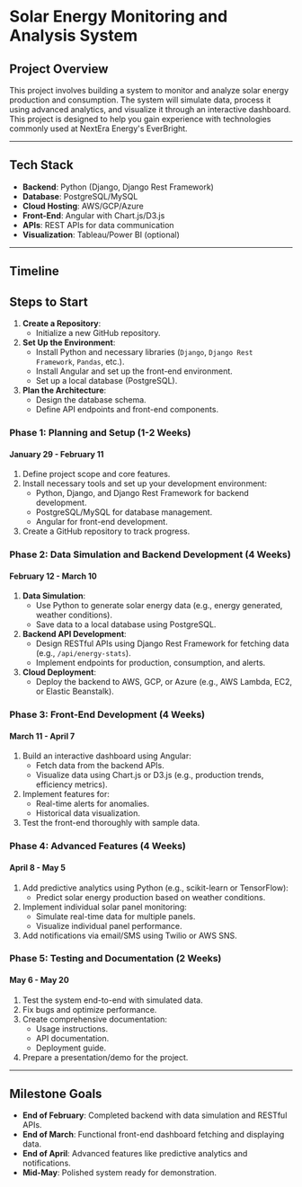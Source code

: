 # Solar Energy Monitoring and Analysis System

## Project Overview
This project involves building a system to monitor and analyze solar energy production and consumption. The system will simulate data, process it using advanced analytics, and visualize it through an interactive dashboard. This project is designed to help you gain experience with technologies commonly used at NextEra Energy's EverBright.

---

## Tech Stack
- **Backend**: Python (Django, Django Rest Framework)
- **Database**: PostgreSQL/MySQL
- **Cloud Hosting**: AWS/GCP/Azure
- **Front-End**: Angular with Chart.js/D3.js
- **APIs**: REST APIs for data communication
- **Visualization**: Tableau/Power BI (optional)

---

## Timeline


## Steps to Start
1. **Create a Repository**:
   - Initialize a new GitHub repository.
2. **Set Up the Environment**:
   - Install Python and necessary libraries (`Django`, `Django Rest Framework`, `Pandas`, etc.).
   - Install Angular and set up the front-end environment.
   - Set up a local database (PostgreSQL).
3. **Plan the Architecture**:
   - Design the database schema.
   - Define API endpoints and front-end components.


### **Phase 1: Planning and Setup (1-2 Weeks)**
#### January 29 - February 11
1. Define project scope and core features.
2. Install necessary tools and set up your development environment:
   - Python, Django, and Django Rest Framework for backend development.
   - PostgreSQL/MySQL for database management.
   - Angular for front-end development.
3. Create a GitHub repository to track progress.

### **Phase 2: Data Simulation and Backend Development (4 Weeks)**
#### February 12 - March 10
1. **Data Simulation**:
   - Use Python to generate solar energy data (e.g., energy generated, weather conditions).
   - Save data to a local database using PostgreSQL.
2. **Backend API Development**:
   - Design RESTful APIs using Django Rest Framework for fetching data (e.g., `/api/energy-stats`).
   - Implement endpoints for production, consumption, and alerts.
3. **Cloud Deployment**:
   - Deploy the backend to AWS, GCP, or Azure (e.g., AWS Lambda, EC2, or Elastic Beanstalk).

### **Phase 3: Front-End Development (4 Weeks)**
#### March 11 - April 7
1. Build an interactive dashboard using Angular:
   - Fetch data from the backend APIs.
   - Visualize data using Chart.js or D3.js (e.g., production trends, efficiency metrics).
2. Implement features for:
   - Real-time alerts for anomalies.
   - Historical data visualization.
3. Test the front-end thoroughly with sample data.

### **Phase 4: Advanced Features (4 Weeks)**
#### April 8 - May 5
1. Add predictive analytics using Python (e.g., scikit-learn or TensorFlow):
   - Predict solar energy production based on weather conditions.
2. Implement individual solar panel monitoring:
   - Simulate real-time data for multiple panels.
   - Visualize individual panel performance.
3. Add notifications via email/SMS using Twilio or AWS SNS.

### **Phase 5: Testing and Documentation (2 Weeks)**
#### May 6 - May 20
1. Test the system end-to-end with simulated data.
2. Fix bugs and optimize performance.
3. Create comprehensive documentation:
   - Usage instructions.
   - API documentation.
   - Deployment guide.
4. Prepare a presentation/demo for the project.

---

## Milestone Goals
- **End of February**: Completed backend with data simulation and RESTful APIs.
- **End of March**: Functional front-end dashboard fetching and displaying data.
- **End of April**: Advanced features like predictive analytics and notifications.
- **Mid-May**: Polished system ready for demonstration.
